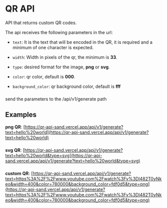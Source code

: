 # QR API
API that returns custom QR codes.

The api receives the following parameters in the url:

- `text`: It is the text that will be encoded in the QR, it is required and a minimum of one character is expected.

- `width`: Width in pixels of the qr, the minimum is **33**.

- `type`: desired format for the image, **png** or **svg**.

- `color`: qr color, default is **000**.

- `background_color`: qr background color, default is **fff**

###

send the parameters to the /api/v1/generate path

## Examples

**png QR**: [https://qr-api-sand.vercel.app/api/v1/generate?text=hello%20world](https://qr-api-sand.vercel.app/api/v1/generate?text=hello%20world)

###

**svg QR**: [https://qr-api-sand.vercel.app/api/v1/generate?text=hello%20world&type=svg](https://qr-api-sand.vercel.app/api/v1/generate?text=hello%20world&type=svg)

###

**custom QR**: [https://qr-api-sand.vercel.app/api/v1/generate?text=https%3A%2F%2Fwww.youtube.com%2Fwatch%3Fv%3Dl482T0yNkeo&width=400&color=780000&background_color=fdf0d5&type=png](https://qr-api-sand.vercel.app/api/v1/generate?text=https%3A%2F%2Fwww.youtube.com%2Fwatch%3Fv%3Dl482T0yNkeo&width=400&color=780000&background_color=fdf0d5&type=png)
